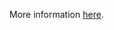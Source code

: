 More information [here](https://docs.bridgecrew.io/docs/ensure-gcp-compute-firewall-ingress-does-not-allow-unrestricted-mysql-access).
